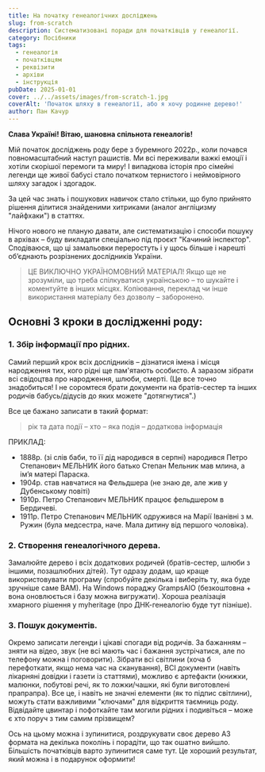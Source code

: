 ```yaml
---
title: На початку генеалогічних досліджень
slug: from-scratch
description: Систематизовані поради для початківців у генеалогії.
category: Посібники
tags:
  - генеалогія
  - початківцям
  - реквізити
  - архіви
  - інструкція
pubDate: 2025-01-01
cover: ../../assets/images/from-scratch-1.jpg
coverAlt: 'Початок шляху в генеалогії, або я хочу родинне дерево!'
author: Пан Качур
---
```


**Слава Україні! Вітаю, шановна спільнота генеалогів!**

Мій початок досліджень роду бере з буремного 2022р., коли почався повномасштабний наступ рашистів. Ми всі переживали важкі емоції і хотіли скорішої перемоги та миру! І випадкова історія про сімейні легенди ще живої бабусі стало початком тернистого і неймовірного шляху загадок і здогадок.

За цей час знать і пошукових навичок стало стільки, що було прийнято рішення ділитися знайденими хитриками (аналог англіцизму "лайфхаки") в статтях.

Нічого нового не планую давати, але систематизацію і способи пошуку в архівах – буду викладати спеціально під проєкт "Качиний інспектор". Сподіваюся, що ці замальовки переростуть і у щось більше і нарешті об’єднають розрізнених дослідників України.

> ЦЕ ВИКЛЮЧНО УКРАЇНОМОВНИЙ МАТЕРІАЛ! Якщо ще не зрозуміли, що треба спілкуватися українською – то шукайте і коментуйте в інших місцях.
> Копіювання, переклад чи інше використання матеріалу без дозволу – заборонено.

## Основні 3 кроки в дослідженні роду:

### 1. Збір інформації про рідних.

Самий перший крок всіх дослідників – дізнатися імена і місця народження тих, кого рідні ще пам'ятають особисто. А заразом зібрати всі свідоцтва про народження, шлюби, смерті. (Це все точно знадобиться! І не соромтеся брати документи на братів-сестер та інших родичів бабусь/дідусів до яких можете "дотягнутися".)

Все це бажано  записати в такий формат:

> рік та дата події – хто – яка подія – додаткова інформація

ПРИКЛАД:

* 1888р. (зі слів баби, то її дід народився в серпні) народився Петро Степанович МЕЛЬНИК його батько Степан Мельник мав млина, а ім’я матері Параска.
* 1904р. став навчатися на Фельдшера (не знаю де, але жив у Дубенському повіті)
* 1910р. Петро Степанович МЕЛЬНИК працює фельдшером в Бердичеві.
* 1911р. Петро Степанович МЕЛЬНИК одружився на Марії Іванівні з м. Ружин (була медсестра, наче. Мала дитину від першого чоловіка).

### 2. Створення генеалогічного дерева.

Замалюйте дерево і всіх додаткових родичей (братів-сестер, шлюби з іншими, позашлюбних дітей). Тут одразу додам, що краще використовувати програму (спробуйте декілька і виберіть ту, яка буде зручніше саме ВАМ).
На Windows пораджу GrampsAIO (безкоштовна + вона оновлюється і базу можна вигружати).
Хороша реалізація хмарного рішення у myheritage (про ДНК-генеалогію буде тут пізніше).

### 3. Пошук документів.

Окремо записати легенди і цікаві спогади від родичів. За бажанням – зняти на відео, звук (не всі мають час і бажання зустрічатися, але по телефону можна і поговорити). Зібрати всі світлини (хоча б перефоткати, якщо нема час на сканування), ВСІ документи (навіть лікарняні довідки і газети із статтями), можливо є артефакти (книжки, малюнки, побутові речі, як то ложки/чашки, які були виготовлені прапрапра). Все це, і навіть не значні елементи (як то підпис світлини), можуть стати важливими "ключами" для відкриття таємниць роду. Відвідайте цвинтар і пофоткайте там могили рідних і подивіться – може є хто поруч з тим самим прізвищем?

Ось на цьому можна і зупинитися, роздрукувати своє дерево А3 формата на декілька поколінь і порадіти, що так ошатно вийшло. Більшість початківців варто зупинитися саме тут. Це хороший результат, який можна і в подарунок оформити!
